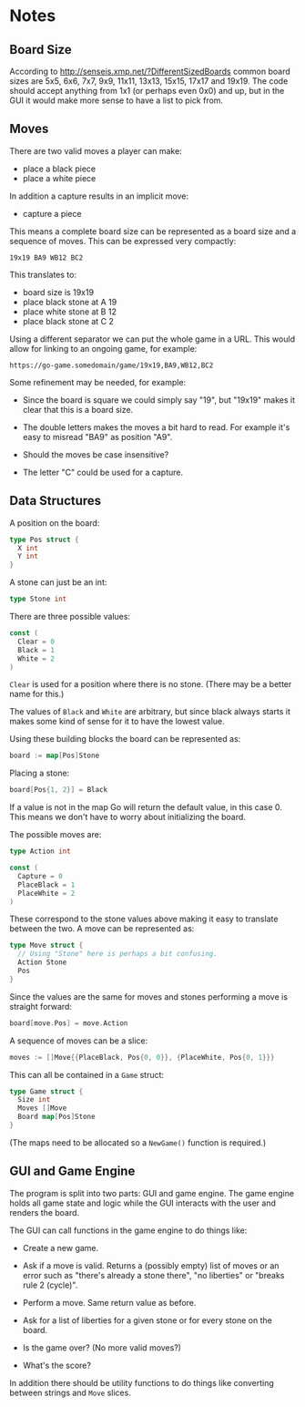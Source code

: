 # Notes


## Board Size

According to http://senseis.xmp.net/?DifferentSizedBoards common board sizes are 5x5, 6x6, 7x7, 9x9, 11x11, 13x13, 15x15, 17x17 and 19x19. The code should accept anything from 1x1 (or perhaps even 0x0) and up, but in the GUI it would make more sense to have a list to pick from.


## Moves

There are two valid moves a player can make:

* place a black piece
* place a white piece

In addition a capture results in an implicit move:

* capture a piece

This means a complete board size can be represented as a board size and a sequence of moves. This can be expressed very compactly:

```
19x19 BA9 WB12 BC2
```

This translates to:

* board size is 19x19
* place black stone at A 19
* place white stone at B 12
* place black stone at C 2

Using a different separator we can put the whole game in a URL. This would allow for linking to an ongoing game, for example:

```
https://go-game.somedomain/game/19x19,BA9,WB12,BC2
```

Some refinement may be needed, for example:

* Since the board is square we could simply say "19", but "19x19" makes it clear that this is a board size.

* The double letters makes the moves a bit hard to read. For example it's easy to misread "BA9" as position "A9".

* Should the moves be case insensitive?

* The letter "C" could be used for a capture.


## Data Structures

A position on the board:

```go
type Pos struct {
  X int
  Y int
}
```

A stone can just be an int:

```go
type Stone int
```

There are three possible values:

```go
const (
  Clear = 0
  Black = 1
  White = 2
)
```

`Clear` is used for a position where there is no stone. (There may be a better name for this.)

The values of `Black` and `White` are arbitrary, but since black always starts it makes some kind of sense for it to have the lowest value.

Using these building blocks the board can be represented as:

```go
board := map[Pos]Stone
```

Placing a stone:

```go
board[Pos{1, 2}] = Black
```

If a value is not in the map Go will return the default value, in this case 0. This means we don't have to worry about initializing the board.

The possible moves are:

```go
type Action int

const (
  Capture = 0
  PlaceBlack = 1
  PlaceWhite = 2
)
```

These correspond to the stone values above making it easy to translate between the two. A move can be represented as:

```go
type Move struct {
  // Using "Stone" here is perhaps a bit confusing.
  Action Stone
  Pos
}
```

Since the values are the same for moves and stones performing a move is straight forward:

```go
board[move.Pos] = move.Action
```

A sequence of moves can be a slice:

```go
moves := []Move{{PlaceBlack, Pos{0, 0}}, {PlaceWhite, Pos{0, 1}}}
```

This can all be contained in a `Game` struct:

```go
type Game struct {
  Size int
  Moves []Move
  Board map[Pos]Stone
}
```

(The maps need to be allocated so a `NewGame()` function is required.)


## GUI and Game Engine

The program is split into two parts: GUI and game engine. The game engine holds all game state and logic while the GUI interacts with the user and renders the board.

The GUI can call functions in the game engine to do things like:

* Create a new game.

* Ask if a move is valid. Returns a (possibly empty) list of moves or an error such as "there's already a stone there", "no liberties" or "breaks rule 2 (cycle)".

* Perform a move. Same return value as before.

* Ask for a list of liberties for a given stone or for every stone on the board.

* Is the game over? (No more valid moves?)

* What's the score?

In addition there should be utility functions to do things like converting between strings and `Move` slices.
